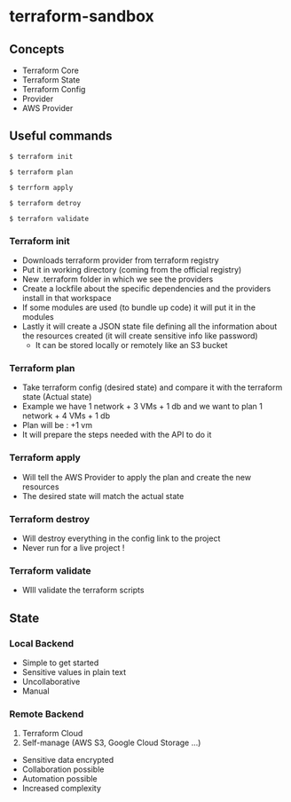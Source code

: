 # terraform-sandbox

## Concepts

- Terraform Core
- Terraform State
- Terraform Config
- Provider
- AWS Provider

## Useful commands

```
$ terraform init

$ terraform plan

$ terrform apply

$ terraform detroy

$ terraforn validate
```

### Terraform init

- Downloads terraform provider from terraform registry
- Put it in working directory (coming from the official registry)
- New .terraform folder in which we see the providers
- Create a lockfile about the specific dependencies and the providers install in that workspace
- If some modules are used (to bundle up code) it will put it in the modules
- Lastly it will create a JSON state file defining all the information about the resources created (it will create sensitive info like password)
  - It can be stored locally or remotely like an S3 bucket

### Terraform plan

- Take terraform config (desired state) and compare it with the terraform state (Actual state)
- Example we have 1 network + 3 VMs + 1 db and we want to plan 1 network + 4 VMs + 1 db
- Plan will be : +1 vm
- It will prepare the steps needed with the API to do it

### Terraform apply

- Will tell the AWS Provider to apply the plan and create the new resources
- The desired state will match the actual state

### Terraform destroy

- Will destroy everything in the config link to the project 
- Never run for a live project !

### Terraform validate

- WIll validate the terraform scripts


## State

### Local Backend

- Simple to get started
- Sensitive values in plain text
- Uncollaborative
- Manual

### Remote Backend

1. Terraform Cloud
2. Self-manage (AWS S3, Google Cloud Storage ...)

- Sensitive data encrypted
- Collaboration possible
- Automation possible
- Increased complexity